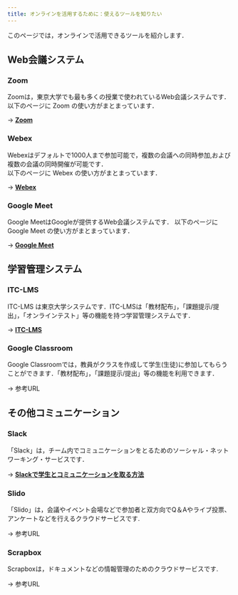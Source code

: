 ```yaml
---
title: オンラインを活用するために：使えるツールを知りたい
---
```


このページでは，オンラインで活用できるツールを紹介します．

## Web会議システム

### Zoom
Zoomは，東京大学でも最も多くの授業で使われているWeb会議システムです．  
以下のページに Zoom の使い方がまとまっています．

→ **[Zoom](/zoom/)**

### Webex
Webexはデフォルトで1000人まで参加可能で，複数の会議への同時参加,および複数の会議の同時開催が可能です．  
以下のページに Webex の使い方がまとまっています．

→ **[Webex](/webex/)**

### Google Meet
Google MeetはGoogleが提供するWeb会議システムです．
以下のページに Google Meet の使い方がまとまっています．

→ **[Google Meet](/meet/)**

## 学習管理システム

### ITC-LMS
ITC-LMS は東京大学システムです．ITC-LMSは「教材配布」，「課題提示/提出」，「オンラインテスト」等の機能を持つ学習管理システムです．

→ **[ITC-LMS](/itc_lms/)**

### Google Classroom

Google Classroomでは，教員がクラスを作成して学生(生徒)に参加してもらうことができます．「教材配布」，「課題提示/提出」等の機能を利用できます．

→ 参考URL


## その他コミュニケーション
### Slack

「Slack」は，チーム内でコミュニケーションをとるためのソーシャル・ネットワーキング・サービスです．

→ **[Slackで学生とコミュニケーションを取る方法](/articles/slack-communication)**

### Slido

「Slido」は，会議やイベント会場などで参加者と双方向でQ＆Aやライブ投票、アンケートなどを行えるクラウドサービスです.

→ 参考URL


### Scrapbox

Scrapboxは，ドキュメントなどの情報管理のためのクラウドサービスです.

→ 参考URL


<!--

## 保存用

### ECCSクラウドメール (Google Workspace)
<p style="color:red"> ＊このツールは東京大学の学内システムです．</p>

「ECCSクラウドメール」は，Googleのシステムを東京大学のアカウントで利用するもの (Google Workspace for Education) です．

参考URL
- システムの概要と利用開始の手順は**[ECCSクラウドメール (Google Workspace)](/eccs_cloud_email)**を参照してください．


## （メモ）


https://docs.google.com/spreadsheets/d/1erqYSjet7RJIZGwMzF6PugoxCzm9e7qxctCa8SQ8Un8/edit?usp=sharing


- 東大限定を表す文言は統一した方が良い
    - 東大だけで使えるシステム (UTAS, ITC-LMS)
        - <p style="color:red"> ＊このツールは東京大学の学内システムです．</p>
    - 東大が契約している外部サービス (Zoom, Webex)
        - <p style="color:red"> ＊このツールは東京大学で有料ライセンスを購入しているものです．</p>
    - 個別の教員の判断で使うシステム (Slido, Slack)
        - ＊「注なし．」
-->
